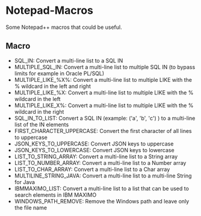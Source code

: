 # Notepad-Macros

Some Notepad++ macros that could be useful.

## Macro

- SQL_IN: Convert a multi-line list to a SQL IN 
- MULTIPLE_SQL_IN: Convert a multi-line list to multiple SQL IN (to bypass limits for example in Oracle PL/SQL)
- MULTIPLE_LIKE_%X%: Convert a multi-line list to multiple LIKE with the % wildcard in the left and right
- MULTIPLE_LIKE_%X: Convert a multi-line list to multiple LIKE with the % wildcard in the left
- MULTIPLE_LIKE_X%: Convert a multi-line list to multiple LIKE with the % wildcard in the right
- SQL_IN_TO_LIST: Convert a SQL IN (example: ('a', 'b', 'c') ) to a multi-line list of the IN elements
- FIRST_CHARACTER_UPPERCASE: Convert the first character of all lines to uppercase
- JSON_KEYS_TO_UPPERCASE: Convert JSON keys to uppercase
- JSON_KEYS_TO_LOWERCASE:  Convert JSON keys to lowercase
- LIST_TO_STRING_ARRAY: Convert a multi-line list to a String array
- LIST_TO_NUMBER_ARRAY: Convert a multi-line list to a Number array
- LIST_TO_CHAR_ARRAY: Convert a multi-line list to a Char array
- MULTILINE_STRING_JAVA: Convert a multi-line list to a multi-line String for Java
- IBMMAXIMO_LIST:  Convert a multi-line list to a list that can be used to search elements in IBM MAXIMO
- WINDOWS_PATH_REMOVE: Remove the Windows path and leave only the file name
